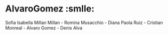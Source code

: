 # AlvaroGomez :smIle:
Sofia Isabella Millan Millan - Romina Musacchio - Diana Paola Ruiz - Cristian Monreal - Alvaro Gomez - Denis Alva

